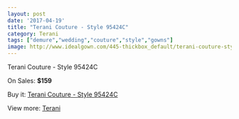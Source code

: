 ```yaml
---
layout: post
date: '2017-04-19'
title: "Terani Couture - Style 95424C"
category: Terani
tags: ["demure","wedding","couture","style","gowns"]
image: http://www.idealgown.com/445-thickbox_default/terani-couture-style-95424c.jpg
---
```

Terani Couture - Style 95424C

On Sales: **$159**
<a href="https://www.idealgown.com/en/terani/156-terani-couture-style-95424c.html"><amp-img layout="responsive" width="600" height="600" src="//www.idealgown.com/445-thickbox_default/terani-couture-style-95424c.jpg" alt="Terani Couture - Style 95424C 0" /></a>
<a href="https://www.idealgown.com/en/terani/156-terani-couture-style-95424c.html"><amp-img layout="responsive" width="600" height="600" src="//www.idealgown.com/446-thickbox_default/terani-couture-style-95424c.jpg" alt="Terani Couture - Style 95424C 1" /></a>

Buy it: [Terani Couture - Style 95424C](https://www.idealgown.com/en/terani/156-terani-couture-style-95424c.html "Terani Couture - Style 95424C")

View more: [Terani](https://www.idealgown.com/en/4-terani "Terani")